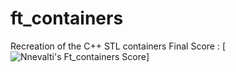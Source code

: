 # ft_containers
Recreation of the C++ STL containers
Final Score : [![Nnevalti's Ft_containers Score](https://badge42.herokuapp.com/api/project/vdescham/ft_containers)]

